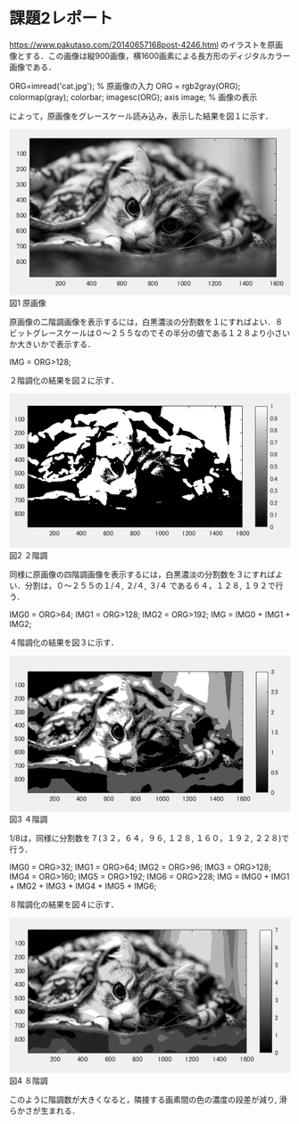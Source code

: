 # 課題2レポート

https://www.pakutaso.com/20140657168post-4246.html のイラストを原画像とする．この画像は縦900画像，横1600画素による長方形のディジタルカラー画像である．

ORG=imread('cat.jpg'); % 原画像の入力 
ORG = rgb2gray(ORG); colormap(gray); colorbar; 
imagesc(ORG); axis image; % 画像の表示

によって，原画像をグレースケール読み込み，表示した結果を図１に示す．

![原画像](https://github.com/luna3p/lecture_image_processing/blob/master/image/image2_1.PNG?raw=true)  
図1 原画像

原画像の二階調画像を表示するには，白黒濃淡の分割数を１にすればよい．８ビットグレースケールは０～２５５なのでその半分の値である１２８より小さいか大きいかで表示する．

IMG = ORG>128;

２階調化の結果を図２に示す．

![原画像](https://github.com/luna3p/lecture_image_processing/blob/master/image/image2_2.PNG?raw=true)  
図2 ２階調

同様に原画像の四階調画像を表示するには，白黒濃淡の分割数を３にすればよい．分割は，０～２５５の１/４, ２/４, ３/４ である６４，１２８, １９２で行う．

IMG0 = ORG>64;
IMG1 = ORG>128;
IMG2 = ORG>192;
IMG = IMG0 + IMG1 + IMG2;

４階調化の結果を図３に示す．

![原画像](https://github.com/luna3p/lecture_image_processing/blob/master/image/image2_3.PNG?raw=true)  
図3 ４階調

1/8は，同様に分割数を７(３２，６４，９６, １２８, １６０，１９２, ２２８)で行う．

IMG0 = ORG>32;
IMG1 = ORG>64;
IMG2 = ORG>96;
IMG3 = ORG>128;
IMG4 = ORG>160;
IMG5 = ORG>192;
IMG6 = ORG>228;
IMG = IMG0 + IMG1 + IMG2 + IMG3 + IMG4 + IMG5 + IMG6;


８階調化の結果を図４に示す．

![原画像](https://github.com/luna3p/lecture_image_processing/blob/master/image/image2_4.PNG?raw=true)  
図4 ８階調

このように階調数が大きくなると，隣接する画素間の色の濃度の段差が減り, 滑らかさが生まれる．
